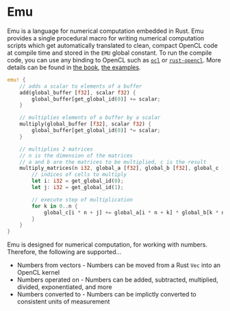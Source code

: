 # Emu
Emu is a language for numerical computation embedded in Rust. Emu provides a single procedural macro for writing numerical computation scripts which get automatically translated to clean, compact OpenCL code at compile time and stored in the `EMU` global constant. To run the compile code, you can use any binding to OpenCL such as [`ocl`](https://github.com/cogciprocate/ocl) or [`rust-opencl`](https://github.com/luqmana/rust-opencl). More details can be found in [the book](https://github.com/calebwin/emu/tree/master/book), [the examples](https://github.com/calebwin/emu/tree/master/examples).
```rust
emu! {
	// adds a scalar to elements of a buffer
	add(global_buffer [f32], scalar f32) {
		global_buffer[get_global_id(0)] += scalar;
	}

	// multiplies elements of a buffer by a scalar
	multiply(global_buffer [f32], scalar f32) {
		global_buffer[get_global_id(0)] *= scalar;
	}

	// multiplies 2 matrices
	// n is the dimension of the matrices
	// a and b are the matrices to be multiplied, c is the result
	multiply_matrices(n i32, global_a [f32], global_b [f32], global_c [f32]) {
		// indices of cells to multiply
		let i: i32 = get_global_id(0);
		let j: i32 = get_global_id(1);

		// execute step of multiplication
		for k in 0..n {
			global_c[i * n + j] += global_a[i * n + k] * global_b[k * n + j];
		}
	}
}
```
Emu is designed for numerical computation, for working with numbers. Therefore, the following are supported...
- Numbers from vectors - Numbers can be moved from a Rust `Vec` into an OpenCL kernel
- Numbers operated on - Numbers can be added, subtracted, multiplied, divided, exponentiated, and more
- Numbers converted to - Numbers can be implictly converted to consistent units of measurement
